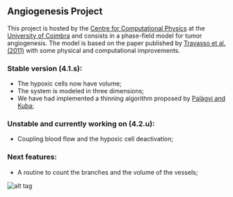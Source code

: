 ## Angiogenesis Project
This project is hosted by the [Centre for Computational Physics](http://condmat.lca.uc.pt/) at the [University of Coimbra](www.uc.pt) 
and consists in a phase-field model for tumor angiogenesis. The model is based on the paper published by
[Travasso et al. (2011)](http://journals.plos.org/plosone/article?id=10.1371/journal.pone.0019989) with some physical and computational improvements.

### Stable version (4.1.s):
- The hypoxic cells now have volume;
- The system is modeled in three dimensions;
- We have had implemented a thinning algorithm proposed by [Palàgyi and Kuba](http://www.sciencedirect.com/science/article/pii/S0167865598000312);


### Unstable and currently working on (4.2.u):
- Coupling blood flow and the hypoxic cell deactivation;

### Next features:
- A routine to count the branches and the volume of the vessels;


![alt tag](https://moreirasm.files.wordpress.com/2015/04/vegf_evol.png?w=640&h=420)
